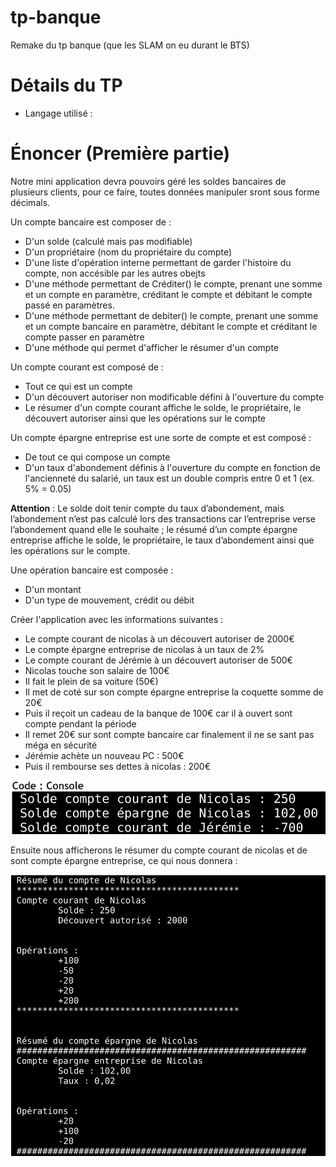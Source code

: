 # tp-banque
Remake du tp banque (que les SLAM on eu durant le BTS)

# Détails du TP

- Langage utilisé : 


# Énoncer (Première partie)

Notre mini application devra pouvoirs géré les soldes bancaires de plusieurs clients, pour ce faire, toutes données manipuler sront sous forme décimals.

Un compte bancaire est composer de : 

- D'un solde (calculé mais pas modifiable)
- D'un propriétaire (nom du propriétaire du compte)
- D'une liste d'opération interne permettant de garder l'histoire du compte, non accésible par les autres obejts
- D'une méthode permettant de Créditer() le compte, prenant une somme et un compte en paramètre, créditant le compte et débitant le compte passé en paramètres.
- D'une méthode permettant de debiter() le compte, prenant une somme et un compte bancaire en paramètre, débitant le compte et créditant le compte passer en paramètre
- D'une méthode qui permet d'afficher le résumer d'un compte 

Un compte courant est composé de : 

- Tout ce qui est un compte
- D'un découvert autoriser non modificable défini à l'ouverture du compte
- Le résumer d'un compte courant affiche le solde, le propriétaire, le découvert autoriser ainsi que les opérations sur le compte

Un compte épargne entreprise est une sorte de compte et est composé : 

- De tout ce qui compose un compte
- D'un taux d'abondement définis à l'ouverture du compte en fonction de l'ancienneté du salarié, un taux est un double compris entre 0 et 1 (ex. 5% = 0.05)

**Attention** : 
Le solde doit tenir compte du taux d’abondement, mais l’abondement n’est pas calculé lors des
transactions car l’entreprise verse l’abondement quand elle le souhaite ; le résumé d’un compte
épargne entreprise affiche le solde, le propriétaire, le taux d’abondement ainsi que les opérations
sur le compte.


Une opération bancaire est composée : 
- D'un montant 
- D'un type de mouvement, crédit ou débit


Créer l'application avec les informations suivantes : 

- Le compte courant de nicolas à un découvert autoriser de 2000€
- Le compte épargne entreprise de nicolas à un taux de 2%
- Le compte courant de Jérémie à un découvert autoriser de 500€
- Nicolas touche son salaire de 100€
- Il fait le plein de sa voiture (50€)
- Il met de coté sur son compte épargne entreprise la coquette somme de 20€
- Puis il reçoit un cadeau de la banque de 100€ car il à ouvert sont compte pendant la période
- Il remet 20€ sur sont compte bancaire car finalement il ne se sant pas méga en sécurité
- Jérémie achète un nouveau PC : 500€
- Puis il rembourse ses dettes à nicolas : 200€

![Image 1](image.png)

Ensuite nous afficherons le résumer du compte courant de nicolas et de sont compte épargne entreprise, ce qui nous donnera : 

![Image 2](image-1.png)
